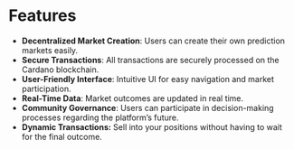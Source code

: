 # Features

* **Decentralized Market Creation**: Users can create their own prediction markets easily.
* **Secure Transactions**: All transactions are securely processed on the Cardano blockchain.
* **User-Friendly Interface**: Intuitive UI for easy navigation and market participation.
* **Real-Time Data**: Market outcomes are updated in real time.
* **Community Governance**: Users can participate in decision-making processes regarding the platform’s future.
* **Dynamic Transactions:** Sell into your positions without having to wait for the final outcome.
